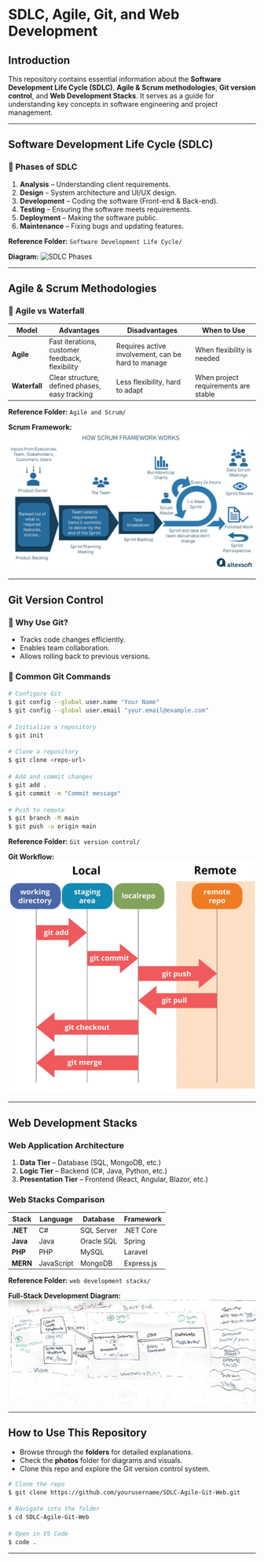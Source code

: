 # SDLC, Agile, Git, and Web Development

##  Introduction
This repository contains essential information about the **Software Development Life Cycle (SDLC)**, **Agile & Scrum methodologies**, **Git version control**, and **Web Development Stacks**. It serves as a guide for understanding key concepts in software engineering and project management.

---

##  Software Development Life Cycle (SDLC)

### 🔹 Phases of SDLC
1. **Analysis** – Understanding client requirements.
2. **Design** – System architecture and UI/UX design.
3. **Development** – Coding the software (Front-end & Back-end).
4. **Testing** – Ensuring the software meets requirements.
5. **Deployment** – Making the software public.
6. **Maintenance** – Fixing bugs and updating features.

 **Reference Folder:** `Software Development Life Cycle/`

 **Diagram:**
![SDLC Phases](photos/1.SDLC.png )

---

##  Agile & Scrum Methodologies

### 🔹 Agile vs Waterfall
| Model     | Advantages | Disadvantages | When to Use |
|-----------|------------|---------------|--------------|
| **Agile** | Fast iterations, customer feedback, flexibility | Requires active involvement, can be hard to manage | When flexibility is needed |
| **Waterfall** | Clear structure, defined phases, easy tracking | Less flexibility, hard to adapt | When project requirements are stable |

 **Reference Folder:** `Agile and Scrum/`

 **Scrum Framework:**
![Scrum Process](photos/Scrum1.png)

---

##  Git Version Control

### 🔹 Why Use Git?
- Tracks code changes efficiently.
- Enables team collaboration.
- Allows rolling back to previous versions.

### 🔹 Common Git Commands
```bash
# Configure Git
$ git config --global user.name "Your Name"
$ git config --global user.email "your.email@example.com"

# Initialize a repository
$ git init

# Clone a repository
$ git clone <repo-url>

# Add and commit changes
$ git add .
$ git commit -m "Commit message"

# Push to remote
$ git branch -M main
$ git push -u origin main
```
 **Reference Folder:** `Git version control/`

**Git Workflow:**
![Git Process](photos/git1.jpg)

---

##  Web Development Stacks

###  Web Application Architecture
1. **Data Tier** – Database (SQL, MongoDB, etc.)
2. **Logic Tier** – Backend (C#, Java, Python, etc.)
3. **Presentation Tier** – Frontend (React, Angular, Blazor, etc.)

###  Web Stacks Comparison
| Stack  | Language | Database | Framework |
|--------|----------|------------|------------|
| **.NET** | C# | SQL Server | .NET Core |
| **Java** | Java | Oracle SQL | Spring |
| **PHP** | PHP | MySQL | Laravel |
| **MERN** | JavaScript | MongoDB | Express.js |

 **Reference Folder:** `web development stacks/`

 **Full-Stack Development Diagram:**
![Full Stack Dev](photos/fullstakdev.jpg)

---

##  How to Use This Repository
- Browse through the **folders** for detailed explanations.
- Check the **photos** folder for diagrams and visuals.
- Clone this repo and explore the Git version control system.

```bash
# Clone the repo
$ git clone https://github.com/yourusername/SDLC-Agile-Git-Web.git

# Navigate into the folder
$ cd SDLC-Agile-Git-Web

# Open in VS Code
$ code .
```
---
